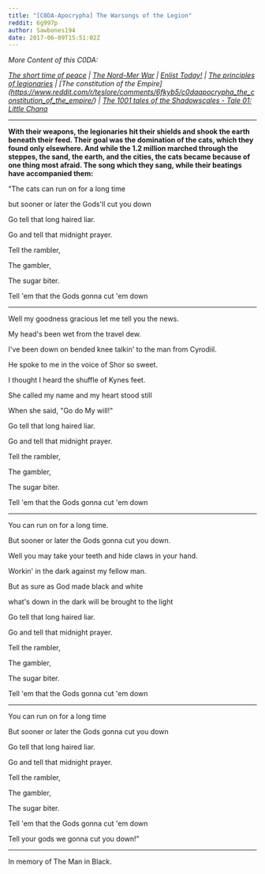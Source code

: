 ```yaml
---
title: "[C0DA-Apocrypha] The Warsongs of the Legion"
reddit: 6g997p
author: Sawbones194
date: 2017-06-09T15:51:02Z
---
```


*More Content of this C0DA:*

*[The short time of peace](https://www.reddit.com/r/teslore/comments/6f6t0c/c0daapocrypha_the_short_time_of_peace/) |  [The Nord-Mer War](https://www.reddit.com/r/teslore/comments/6f7qvf/c0daapocrypha_the_nordmer_war/) | [Enlist Today!](https://www.reddit.com/r/teslore/comments/6fdtoo/c0daapocrypha_enlist_today/) | [The principles of legionaries](https://www.reddit.com/r/teslore/comments/6fef0s/c0daapocrypha_the_principles_of_legionaries/) | [The constitution of the Empire] (https://www.reddit.com/r/teslore/comments/6fkyb5/c0daapocrypha_the_constitution_of_the_empire/) | [The 1001 tales of the Shadowscales - Tale 01: Little Chana](https://www.reddit.com/r/teslore/comments/6g8cbw/c0daapocrypha_the_1001_tales_of_the_shadowscales/)*


***

**With their weapons, the legionaries hit their shields and shook the earth beneath their feed. Their goal was the domination of the cats, which they found only elsewhere. And while the 1.2 million marched through the steppes, the sand, the earth, and the cities, the cats became because of one thing most afraid. The song which they sang, while their beatings have accompanied them:**

"The cats can run on for a long time

but sooner or later the Gods'll cut you down

Go tell that long haired liar.

Go and tell that midnight prayer.

Tell the rambler,

The gambler,

The sugar biter.

Tell 'em that the Gods gonna cut 'em down

***

Well my goodness gracious let me tell you the news.

My head's been wet from the travel dew.

I've been down on bended knee talkin' to the man from Cyrodiil.

He spoke to me in the voice of Shor so sweet.

I thought I heard the shuffle of Kynes feet.

She called my name and my heart stood still

When she said, "Go do My will!"

Go tell that long haired liar.

Go and tell that midnight prayer.

Tell the rambler,

The gambler,

The sugar biter.

Tell 'em that the Gods gonna cut 'em down

***

You can run on for a long time.

But sooner or later the Gods gonna cut you down.

Well you may take your teeth and hide claws in your hand.

Workin' in the dark against my fellow man.

But as sure as God made black and white

what's down in the dark will be brought to the light

Go tell that long haired liar.

Go and tell that midnight prayer.

Tell the rambler,

The gambler,

The sugar biter.

Tell 'em that the Gods gonna cut 'em down

***

You can run on for a long time

But sooner or later the Gods gonna cut you down

Go tell that long haired liar.

Go and tell that midnight prayer.

Tell the rambler,

The gambler,

The sugar biter.

Tell 'em that the Gods gonna cut 'em down

Tell your gods we gonna cut you down!"

***

In memory of The Man in Black.
